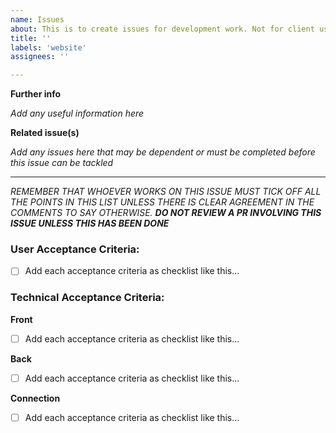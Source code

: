 ```yaml
---
name: Issues
about: This is to create issues for development work. Not for client use.
title: ''
labels: 'website'
assignees: ''

---
```


__Further info__

_Add any useful information here_

__Related issue(s)__

_Add any issues here that may be dependent or must be completed before this issue can be tackled_

---


_REMEMBER THAT WHOEVER WORKS ON THIS ISSUE MUST TICK OFF ALL THE POINTS IN THIS LIST UNLESS THERE IS CLEAR AGREEMENT IN THE COMMENTS TO SAY OTHERWISE. **DO NOT REVIEW A PR INVOLVING THIS ISSUE UNLESS THIS HAS BEEN DONE**_ 

### User Acceptance Criteria:

- [ ] Add each acceptance criteria as checklist like this...

### Technical Acceptance Criteria:

__Front__
- [ ] Add each acceptance criteria as checklist like this...

__Back__
- [ ] Add each acceptance criteria as checklist like this...

__Connection__
- [ ] Add each acceptance criteria as checklist like this...
